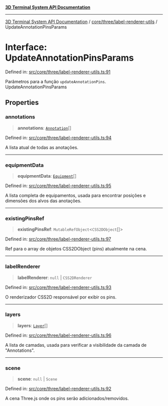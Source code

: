 [**3D Terminal System API Documentation**](../../../../README.md)

***

[3D Terminal System API Documentation](../../../../README.md) / [core/three/label-renderer-utils](../README.md) / UpdateAnnotationPinsParams

# Interface: UpdateAnnotationPinsParams

Defined in: [src/core/three/label-renderer-utils.ts:91](https://github.com/Dicommunitas/ThreeJS_Terminal_3D/blob/6861c3fedb296b50971bbc544df59a09f35d0238/src/core/three/label-renderer-utils.ts#L91)

Parâmetros para a função `updateAnnotationPins`.
 UpdateAnnotationPinsParams

## Properties

### annotations

> **annotations**: [`Annotation`](../../../../lib/types/interfaces/Annotation.md)[]

Defined in: [src/core/three/label-renderer-utils.ts:94](https://github.com/Dicommunitas/ThreeJS_Terminal_3D/blob/6861c3fedb296b50971bbc544df59a09f35d0238/src/core/three/label-renderer-utils.ts#L94)

A lista atual de todas as anotações.

***

### equipmentData

> **equipmentData**: [`Equipment`](../../../../lib/types/interfaces/Equipment.md)[]

Defined in: [src/core/three/label-renderer-utils.ts:95](https://github.com/Dicommunitas/ThreeJS_Terminal_3D/blob/6861c3fedb296b50971bbc544df59a09f35d0238/src/core/three/label-renderer-utils.ts#L95)

A lista completa de equipamentos, usada para encontrar posições e dimensões dos alvos das anotações.

***

### existingPinsRef

> **existingPinsRef**: `MutableRefObject`\<`CSS2DObject`[]\>

Defined in: [src/core/three/label-renderer-utils.ts:97](https://github.com/Dicommunitas/ThreeJS_Terminal_3D/blob/6861c3fedb296b50971bbc544df59a09f35d0238/src/core/three/label-renderer-utils.ts#L97)

Ref para o array de objetos CSS2DObject (pins) atualmente na cena.

***

### labelRenderer

> **labelRenderer**: `null` \| `CSS2DRenderer`

Defined in: [src/core/three/label-renderer-utils.ts:93](https://github.com/Dicommunitas/ThreeJS_Terminal_3D/blob/6861c3fedb296b50971bbc544df59a09f35d0238/src/core/three/label-renderer-utils.ts#L93)

O renderizador CSS2D responsável por exibir os pins.

***

### layers

> **layers**: [`Layer`](../../../../lib/types/interfaces/Layer.md)[]

Defined in: [src/core/three/label-renderer-utils.ts:96](https://github.com/Dicommunitas/ThreeJS_Terminal_3D/blob/6861c3fedb296b50971bbc544df59a09f35d0238/src/core/three/label-renderer-utils.ts#L96)

A lista de camadas, usada para verificar a visibilidade da camada de "Annotations".

***

### scene

> **scene**: `null` \| `Scene`

Defined in: [src/core/three/label-renderer-utils.ts:92](https://github.com/Dicommunitas/ThreeJS_Terminal_3D/blob/6861c3fedb296b50971bbc544df59a09f35d0238/src/core/three/label-renderer-utils.ts#L92)

A cena Three.js onde os pins serão adicionados/removidos.
